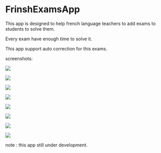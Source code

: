 # FrinshExamsApp

This app is designed to help french language teachers to add exams to students to solve them. 

Every exam have enough time to solve it.

This app support auto correction for this exams.

screenshots:

![](screenshots/1.png)

![](screenshots/2.png)

![](screenshots/3.png)

![](screenshots/4.png)

![](screenshots/5.png)

![](screenshots/6.png)

![](screenshots/7.png)

![](screenshots/8.png)


note : this app still under development. 

